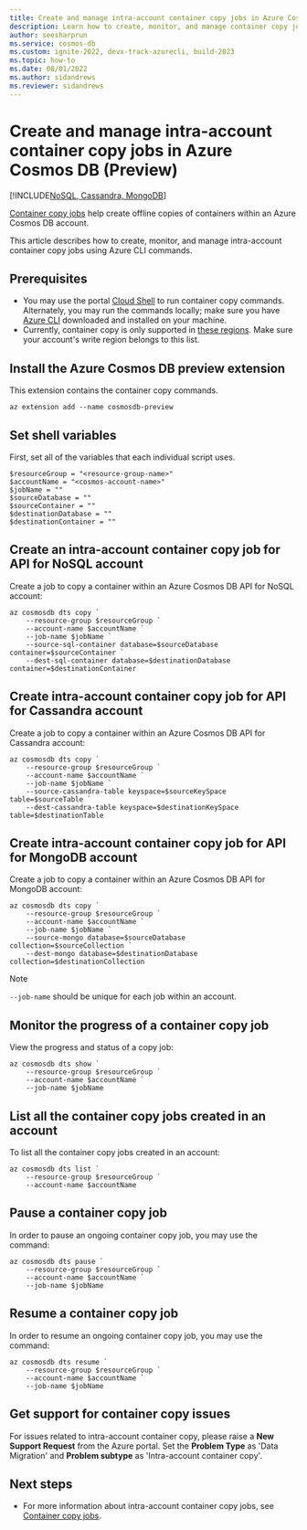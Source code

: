 ```yaml
---
title: Create and manage intra-account container copy jobs in Azure Cosmos DB
description: Learn how to create, monitor, and manage container copy jobs within an Azure Cosmos DB account using CLI commands.
author: seesharprun
ms.service: cosmos-db
ms.custom: ignite-2022, devx-track-azurecli, build-2023
ms.topic: how-to
ms.date: 08/01/2022
ms.author: sidandrews
ms.reviewer: sidandrews
---
```


# Create and manage intra-account container copy jobs in Azure Cosmos DB (Preview)
[!INCLUDE[NoSQL, Cassandra, MongoDB](includes/appliesto-nosql-mongodb-cassandra.md)]

[Container copy jobs](intra-account-container-copy.md) help create offline copies of containers within an Azure Cosmos DB account.

This article describes how to create, monitor, and manage intra-account container copy jobs using Azure CLI commands.

## Prerequisites

* You may use the portal [Cloud Shell](/azure/cloud-shell/quickstart?tabs=powershell) to run container copy commands. Alternately, you may run the commands locally; make sure you have [Azure CLI](/cli/azure/install-azure-cli) downloaded and installed on your machine.
* Currently, container copy is only supported in [these regions](intra-account-container-copy.md#supported-regions). Make sure your account's write region belongs to this list.


## Install the Azure Cosmos DB preview extension

This extension contains the container copy commands.

```azurecli-interactive
az extension add --name cosmosdb-preview
```

## Set shell variables

First, set all of the variables that each individual script uses.

```azurecli-interactive
$resourceGroup = "<resource-group-name>"
$accountName = "<cosmos-account-name>"
$jobName = ""
$sourceDatabase = ""
$sourceContainer = ""
$destinationDatabase = ""
$destinationContainer = ""
```

## Create an intra-account container copy job for API for NoSQL account

Create a job to copy a container within an Azure Cosmos DB API for NoSQL account:

```azurecli-interactive
az cosmosdb dts copy `
    --resource-group $resourceGroup `
    --account-name $accountName `
    --job-name $jobName `
    --source-sql-container database=$sourceDatabase container=$sourceContainer `
    --dest-sql-container database=$destinationDatabase container=$destinationContainer
```

## Create intra-account container copy job for API for Cassandra account

Create a job to copy a container within an Azure Cosmos DB API for Cassandra account:

```azurecli-interactive
az cosmosdb dts copy `
    --resource-group $resourceGroup `
    --account-name $accountName `
    --job-name $jobName `
    --source-cassandra-table keyspace=$sourceKeySpace table=$sourceTable `
    --dest-cassandra-table keyspace=$destinationKeySpace table=$destinationTable
```

## Create intra-account container copy job for API for MongoDB account

Create a job to copy a container within an Azure Cosmos DB API for MongoDB account:

```azurecli-interactive
az cosmosdb dts copy `
    --resource-group $resourceGroup `
    --account-name $accountName `
    --job-name $jobName `
    --source-mongo database=$sourceDatabase collection=$sourceCollection `
    --dest-mongo database=$destinationDatabase collection=$destinationCollection
```

> [!NOTE]
> `--job-name` should be unique for each job within an account.

## Monitor the progress of a container copy job

View the progress and status of a copy job:

```azurecli-interactive
az cosmosdb dts show `
    --resource-group $resourceGroup `
    --account-name $accountName `
    --job-name $jobName
```

## List all the container copy jobs created in an account

To list all the container copy jobs created in an account:

```azurecli-interactive
az cosmosdb dts list `
    --resource-group $resourceGroup `
    --account-name $accountName
```

## Pause a container copy job

In order to pause an ongoing container copy job, you may use the command:

```azurecli-interactive
az cosmosdb dts pause `
    --resource-group $resourceGroup `
    --account-name $accountName `
    --job-name $jobName
```

## Resume a container copy job

In order to resume an ongoing container copy job, you may use the command:

```azurecli-interactive
az cosmosdb dts resume `
    --resource-group $resourceGroup `
    --account-name $accountName `
    --job-name $jobName
```

## Get support for container copy issues
For issues related to intra-account container copy, please raise a **New Support Request** from the Azure portal. Set the **Problem Type** as 'Data Migration' and **Problem subtype** as 'Intra-account container copy'.


## Next steps

- For more information about intra-account container copy jobs, see [Container copy jobs](intra-account-container-copy.md).
